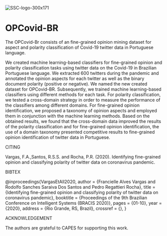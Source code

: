 ![SSC-logo-300x171](https://user-images.githubusercontent.com/19657817/63529693-77e6b100-c4db-11e9-9385-7d9b109427a2.png) 

# OPCovid-BR
The OPCovid-Br consists of an fine-grained opinion mining dataset for aspect and polarity classification of Covid-19 twitter data in Portuguese language.

We created machine learning-based classifiers for fine-grained opinion and polarity classification tasks using twitter data on the Covid-19 in Brazilian Portuguese language. We extracted 600 twitters during the pandemic and annotated the opinion aspects for each twitter as well as the binary document polarity (positive or negative). We named the new created dataset for OPCovid-BR. Subsequently, we trained machine learning-based classifiers using different methods for each task. For polarity classification, we tested a cross-domain strategy in order to measure the performance of the classifiers among different domains. For fine-grained opinion identification, we proposed a taxonomy of opinion aspects and employed them in conjunction with the machine learning methods. Based on the obtained results, we found that the cross-domain data improved the results of the polarity classification and for fine-grained opinion identification, the use of a domain taxonomy presented competitive results to fine-grained opinion identification of twitter data in Portuguese.


CITING

Vargas, F.A.,Santos, R.S.S. and Rocha, P.R. (2020). Identifying fine-grained opinion and classifying polarity of twitter data on coronavirus pandemic. 

BIBTEX

@inproceedings{VargasEtAll2020,
  author    = {Francielle Alves Vargas and
               Rodolfo Sanches Saraiva Dos Santos and
               Pedro Regattieri Rocha},
  title     = {Identifying fine-grained opinion and classifying polarity of twitter data on coronavirus pandemic},
  booktitle = {Proceedings of the 9th Brazilian Conference on Intelligent Systems (BRACIS 2020)},
  pages     = {01-10},
  year      = {2020},
  address   = {Rio Grande, RS, Brazil},
  crossref  = {},
}


ACKNOWLEDGEMENT

The authors are grateful to CAPES for supporting this work.
